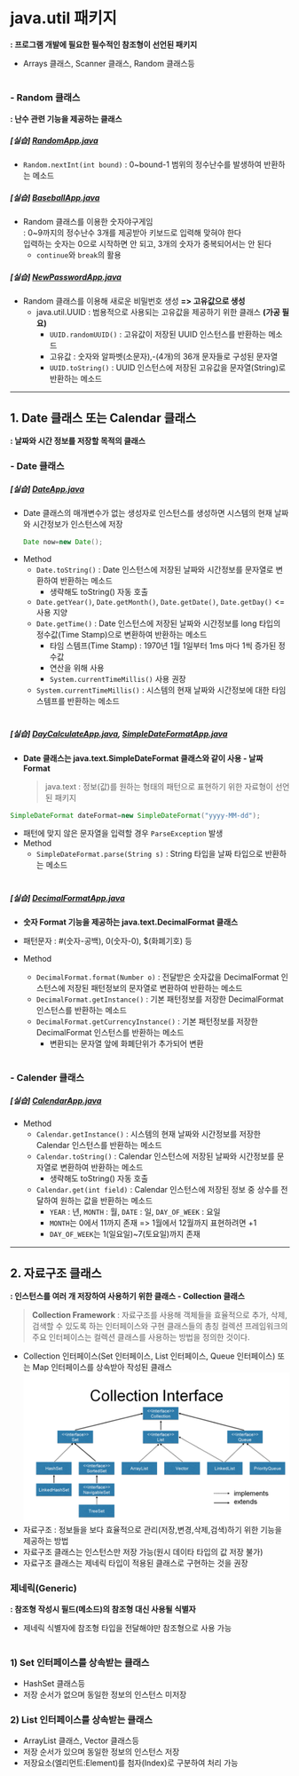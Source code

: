 # java.util 패키지
**: 프로그램 개발에 필요한 필수적인 참조형이 선언된 패키지**
- Arrays 클래스, Scanner 클래스, Random 클래스등

#

### - Random 클래스
**: 난수 관련 기능을 제공하는 클래스**
##### [실습] [RandomApp.java](https://github.com/swanstoz/TIL/blob/master/JAVA/API/java.util%20package/RandomApp.java)
- `Random.nextInt(int bound)` : 0~bound-1 범위의 정수난수를 발생하여 반환하는 메소드

##### [실습] [BaseballApp.java](https://github.com/swanstoz/TIL/blob/master/JAVA/API/java.util%20package/BaseballApp.java)
- Random 클래스를 이용한 숫자야구게임  
  : 0~9까지의 정수난수 3개를 제공받아 키보드로 입력해 맞혀야 한다  
    입력하는 숫자는 0으로 시작하면 안 되고, 3개의 숫자가 중복되어서는 안 된다
    - `continue`와 `break`의 활용
  
##### [실습] [NewPasswordApp.java](https://github.com/swanstoz/TIL/blob/master/JAVA/API/java.util%20package/NewPasswordApp.java)
- Random 클래스를 이용해 새로운 비밀번호 생성 **=> 고유값으로 생성**
  - java.util.UUID : 범용적으로 사용되는 고유값을 제공하기 위한 클래스 **(가공 필요)**
    - `UUID.randomUUID()` : 고유값이 저장된 UUID 인스턴스를 반환하는 메소드
    - 고유값 : 숫자와 알파벳(소문자),-(4개)의 36개 문자들로 구성된 문자열
    - `UUID.toString()` : UUID 인스턴스에 저장된 고유값을 문자열(String)로 반환하는 메소드
---

## 1. Date 클래스 또는 Calendar 클래스
**: 날짜와 시간 정보를 저장할 목적의 클래스**

### - Date 클래스

##### [실습] [DateApp.java](https://github.com/swanstoz/TIL/blob/master/JAVA/API/java.util%20package/DateApp.java)
- Date 클래스의 매개변수가 없는 생성자로 인스턴스를 생성하면 시스템의 현재 날짜와 시간정보가 인스턴스에 저장
  ```java
  Date now=new Date();
  ```
- Method
  - `Date.toString()` : Date 인스턴스에 저장된 날짜와 시간정보를 문자열로 변환하여 반환하는 메소드
    - 생략해도 toString() 자동 호출
  - `Date.getYear()`, `Date.getMonth()`, `Date.getDate()`, `Date.getDay()` <= 사용 지양
  - `Date.getTime()` : Date 인스턴스에 저장된 날짜와 시간정보를 long 타입의 정수값(Time Stamp)으로 변환하여 반환하는 메소드
    - 타임 스템프(Time Stamp) : 1970년 1월 1일부터 1ms 마다 1씩 증가된 정수값
    - 연산을 위해 사용
    - `System.currentTimeMillis()` 사용 권장
  - `System.currentTimeMillis()` : 시스템의 현재 날짜와 시간정보에 대한 타임 스템프를 반환하는 메소드

#

##### [실습] [DayCalculateApp.java](https://github.com/swanstoz/TIL/blob/master/JAVA/API/java.util%20package/DayCalculateApp.java), [SimpleDateFormatApp.java](https://github.com/swanstoz/TIL/blob/master/JAVA/API/java.util%20package/SimpleDateFormatApp.java)

- **Date 클래스는 java.text.SimpleDateFormat 클래스와 같이 사용 - 날짜 Format**
  > java.text : 정보(값)를 원하는 형태의 패턴으로 표현하기 위한 자료형이 선언된 패키지
```java
SimpleDateFormat dateFormat=new SimpleDateFormat("yyyy-MM-dd");
```
- 패턴에 맞지 않은 문자열을 입력할 경우 `ParseException` 발생
- Method
  - `SimpleDateFormat.parse(String s)` : String 타입을 날짜 타입으로 반환하는 메소드

#

##### [실습] [DecimalFormatApp.java](https://github.com/swanstoz/TIL/blob/master/JAVA/API/java.util%20package/DecimalFormatApp.java)

- **숫자 Format 기능을 제공하는 java.text.DecimalFormat 클래스**

- 패턴문자 : #(숫자-공백), 0(숫자-0), $(화폐기호) 등
- Method
  - `DecimalFormat.format(Number o)` : 전달받은 숫자값을 DecimalFormat 인스턴스에 저장된 패턴정보의 문자열로 변환하여 반환하는 메소드
  - `DecimalFormat.getInstance()` : 기본 패턴정보를 저장한 DecimalFormat 인스턴스를 반환하는 메소드
  - `DecimalFormat.getCurrencyInstance()` : 기본 패턴정보를 저장한 DecimalFormat 인스턴스를 반환하는 메소드
     - 변환되는 문자열 앞에 화폐단위가 추가되어 변환

#

### - Calender 클래스
##### [실습] [CalendarApp.java](https://github.com/swanstoz/TIL/blob/master/JAVA/API/java.util%20package/CalendarApp.java)
- Method
  - `Calendar.getInstance()` : 시스템의 현재 날짜와 시간정보를 저장한 Calendar 인스턴스를 반환하는 메소드
  - `Calendar.toString()` : Calendar 인스턴스에 저장된 날짜와 시간정보를 문자열로 변환하여 반환하는 메소드
    - 생략해도 toString() 자동 호출
  - `Calendar.get(int field)` : Calendar 인스턴스에 저장된 정보 중 상수를 전달하여 원하는 값을 반환하는 메소드
    - `YEAR` : 년, `MONTH` : 월, `DATE` : 일, `DAY_OF_WEEK` : 요일
    - `MONTH`는 0에서 11까지 존재 => 1월에서 12월까지 표현하려면 +1
    - `DAY_OF_WEEK`는 1(일요일)~7(토요일)까지 존재
---

## 2. 자료구조 클래스 
**: 인스턴스를 여러 개 저장하여 사용하기 위한 클래스 - Collection 클래스** 

> **Collection Framework** 
: 자료구조를 사용해 객체들을 효율적으로 추가, 삭제, 검색할 수 있도록 하는 인터페이스와 구현 클래스들의 총칭
> 컬렉션 프레임워크의 주요 인터페이스는 컬렉션 클래스를 사용하는 방법을 정의한 것이다.

- Collection 인터페이스(Set 인터페이스, List 인터페이스, Queue 인터페이스) 또는 Map 인터페이스를 상속받아 작성된 클래스
![CollectionInterface](./image/CollectionInterface.jpg)
- 자료구조 : 정보들을 보다 효율적으로 관리(저장,변경,삭제,검색)하기 위한 기능을 제공하는 방법
- 자료구조 클래스는 인스턴스만 저장 가능(원시 데이타 타입의 값 저장 불가)
- 자료구조 클래스는 제네릭 타입이 적용된 클래스로 구현하는 것을 권장

### 제네릭(Generic) 
**: 참조형 작성시 필드(메소드)의 참조형 대신 사용될 식별자**
- 제네릭 식별자에 참조형 타입을 전달해야만 참조형으로 사용 가능    

#

### 1) Set 인터페이스를 상속받는 클래스 
- HashSet 클래스등
- 저장 순서가 없으며 동일한 정보의 인스턴스 미저장
    
### 2) List 인터페이스를 상속받는 클래스 
- ArrayList 클래스, Vector 클래스등  
- 저장 순서가 있으며 동일한 정보의 인스턴스 저장
- 저장요소(엘리먼트:Element)를 첨자(Index)로 구분하여 처리 가능
